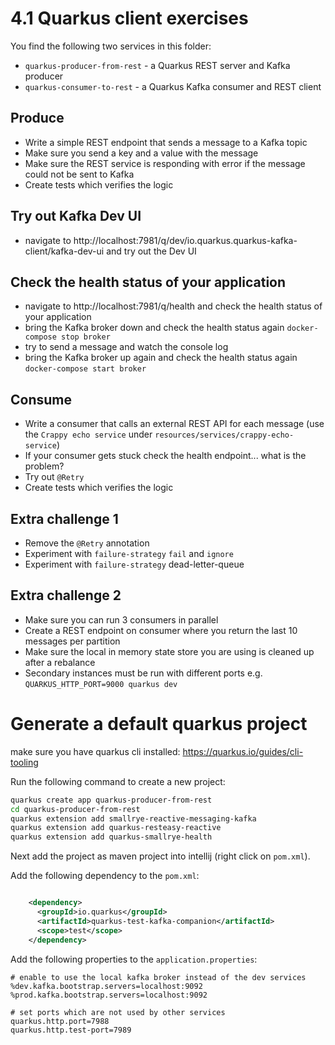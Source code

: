 # 4.1 Quarkus client exercises

You find the following two services in this folder:

* `quarkus-producer-from-rest` - a Quarkus REST server and Kafka producer
* `quarkus-consumer-to-rest` - a Quarkus Kafka consumer and REST client



## Produce

* Write a simple REST endpoint that sends a message to a Kafka topic
* Make sure you send a key and a value with the message
* Make sure the REST service is responding with error if the message could not be sent to Kafka
* Create tests which verifies the logic

## Try out Kafka Dev UI

* navigate to http://localhost:7981/q/dev/io.quarkus.quarkus-kafka-client/kafka-dev-ui and try out the Dev UI

## Check the health status of your application

* navigate to http://localhost:7981/q/health and check the health status of your application
* bring the Kafka broker down and check the health status again `docker-compose stop broker`
* try to send a message and watch the console log
* bring the Kafka broker up again and check the health status again `docker-compose start broker`

## Consume

* Write a consumer that calls an external REST API for each message (use the `Crappy echo service` under `resources/services/crappy-echo-service`)
* If your consumer gets stuck check the health endpoint... what is the problem?
* Try out `@Retry`
* Create tests which verifies the logic


## Extra challenge 1

* Remove the `@Retry` annotation
* Experiment with `failure-strategy` `fail` and `ignore`
* Experiment with `failure-strategy` dead-letter-queue

## Extra challenge 2

* Make sure you can run 3 consumers in parallel
* Create a REST endpoint on consumer where you return the last 10 messages per partition
* Make sure the local in memory state store you are using is cleaned up after a rebalance
* Secondary instances must be run with different ports e.g. `QUARKUS_HTTP_PORT=9000 quarkus dev`


# Generate a default quarkus project

make sure you have quarkus cli installed: https://quarkus.io/guides/cli-tooling

Run the following command to create a new project:

```bash
quarkus create app quarkus-producer-from-rest
cd quarkus-producer-from-rest
quarkus extension add smallrye-reactive-messaging-kafka
quarkus extension add quarkus-resteasy-reactive
quarkus extension add quarkus-smallrye-health
```

Next add the project as maven project into intellij (right click on `pom.xml`).

Add the following dependency to the `pom.xml`:

```xml

    <dependency>
      <groupId>io.quarkus</groupId>
      <artifactId>quarkus-test-kafka-companion</artifactId>
      <scope>test</scope>
    </dependency> 
```

Add the following properties to the `application.properties`:

```properties
# enable to use the local kafka broker instead of the dev services
%dev.kafka.bootstrap.servers=localhost:9092
%prod.kafka.bootstrap.servers=localhost:9092

# set ports which are not used by other services
quarkus.http.port=7988
quarkus.http.test-port=7989
```
